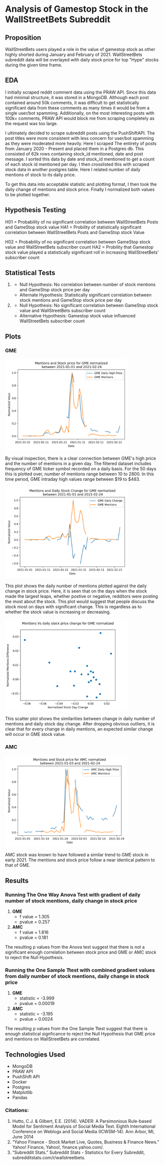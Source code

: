 # Analysis of Gamestop Stock in the WallStreetBets Subreddit

## Proposition

WallStreetBets users played a role in the value of gamestop stock as other highly shorted
during January and February of 2021. WallStreetBets subreddit data will be overlayed with daily stock
price for top "Hype" stocks during the given time frame.

## EDA

I initially scraped reddit comment data using the PRAW API. Since this data had minimal structure, it was stored in a MongoDB.
Although each post contained around 50k comments, it was difficult to get statistically significant data from these comments as many times
it would be from a single user/bot spamming. Additionally, on the most interesting posts with 100k+ comments, PRAW API would block me from scraping completely as the request was too large.

I ultimately decided to scrape subreddit posts using the PushShiftAPI. The post titles were more consistent with less concern for user/bot spamming as they were moderated more heavily. Here I scraped The entirety of posts from January 2020 - Present and placed them in a Postgres db. This consisted of 62k rows containing stock_id mentioned, date and post message. I sorted this data by date and stock_id mentioned to get a count of each stock id mentioned per day. I then crosslisted this with scraped stock data in another postgres table. Here I related number of daily mentions of stock to its daily price.

To get this data into acceptable statistic and plotting format, I then took the daily change of mentions and stock price. Finally I normalized both values to be plotted together.


## Hypothesis Testing

H01 = Probability of no significant correlation between WallStreetBets Posts and GameStop stock value
HA1 = Probility of statistically significant correlation between WallStreetBets Posts and GameStop stock Value

H02 = Probability of no significant correlation between GameStop stock value and WallStreetBets subscriber count
HA2 = Probility that Gamestop stock value played a statistically significant roll in increasing WallStreetBets' subscriber count


## Statistical Tests

1.  
    * Null Hypothesis: No correlation between number of stock mentions and GameStop stock price per day
    * Alternate Hypothesis: Statistically significant correlation between stock mentions and GameStop stock price per day

2.  
    * Null Hypothesis: No significant correlation between GameStop stock value and WallStreetBets subscriber count
    * Alternative Hypothesis: Gamestop stock value influenced WallStreetBets subscriber count


## Plots

### GME
<img src="figures/GME_Mentions_Price.png" alt="alt text" width=400 height=300>

By visual inspection, there is a clear connection between GME's high price and the number of mentions
in a given day. The filtered dataset includes frequency of GME ticker symbol recorded on a daily basis. For the 50
days this is plotted over, number of mentions range between 10 to 2800. In this time period, GME intraday high values
range between $19 to $483.


<img src="figures/GME_Mentions_Changes.png" alt="alt text" width=400 height=300>

This plot shows the daily number of mentions plotted against the daily change in stock price.
Here, it is seen that on the days when the stock made the largest leaps, whether postive or negative, redditors were
posting the most about the stock. This plot would suggest that people discuss the stock most on days with significant change. This is 
regardless as to whether the stock value is increasing or decreasing.

<img src="figures/GME_Mentions_vs_Day_Change_Norm.png" alt="alt text" width=400 height=300>

This scatter plot shows the similarities between change in daily number of mentions and daily stock day change.
After dropping obvious outliers, it is clear that for every change in daily mentions, an expected similar change will occur in GME
stock value.

### AMC
<img src="figures/AMC_Mentions_Price.png" alt="alt text" width=400 height=300>

AMC stock was known to have followed a similar trend to GME stock in early 2021. The mentions and stock price follow a near
identical pattern to that of GME.


## Results

###  Running The One Way Anova Test with gradient of daily number of stock mentions, daily change in stock price
1.  **GME**
    *  f value = 1.305
    *  pvalue = 0.257
2.  **AMC**
    *  f value = 1.816
    *  pvalue = 0.181

The resulting p values from the Anova test suggest that there is not a significant enough correlation between stock
price and GME or AMC stock to reject the Null Hypothesis.

###  Running the One Sample Ttest with combined gradient values from daily number of stock mentions, daily change in stock price
1.  **GME**
    *  statistic = -3.999
    *  pvalue = 0.00019
2.  **AMC**
    *  statistic = -3.195
    *  pvalue = 0.0024

The resulting p values from the One Sample Ttest suggest that there is enough statistical signficance to reject the Null Hypothesis that GME price
and mentions on WallStreetBets are correlated.


## Technologies Used
* MongoDB
* PRAW API
* PushShift API
* Docker
* Postgres
* Matplotlib
* Pandas


### Citations:
1.  Hutto, C.J. & Gilbert, E.E. (2014). VADER: A Parsimonious Rule-based Model for Sentiment Analysis of Social Media Text. Eighth International Conference on Weblogs and Social Media (ICWSM-14). Ann Arbor, MI, June 2014
2.  “Yahoo Finance - Stock Market Live, Quotes, Business &amp; Finance News.” Yahoo! Finance, Yahoo!, finance.yahoo.com/.
3.  “Subreddit Stats.” Subreddit Stats - Statistics for Every Subreddit, subredditstats.com/r/wallstreetbets. 
